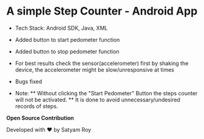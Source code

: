 # A simple Step Counter - Android App

* Tech Stack: Android SDK, Java, XML
* Added button to start pedometer function
* Added button to stop pedometer function
* For best results check the sensor(accelerometer) first by shaking the device, the accelerometer might be slow/unresponsive at times
* Bugs fixed

* Note: 
  ** Without clicking the "Start Pedometer" Button the steps counter will not be activated.
  ** It is done to avoid unnecessary/undesired records of steps.

**Open Source Contribution**

Developed with ❤️ by Satyam Roy

